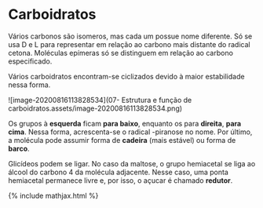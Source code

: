 # Carboidratos

Vários carbonos são isomeros, mas cada um possue nome diferente. Só se usa D e L para representar em relação ao carbono mais distante do radical cetona. Moléculas epímeras só se distinguem em relação ao carbono especificado.

Vários carboidratos encontram-se ciclizados devido à maior estabilidade nessa forma.

![image-20200816113828534](07- Estrutura e função de carboidratos.assets/image-20200816113828534.png)

Os grupos à **esquerda** ficam **para baixo**, enquanto os para **direita**, **para cima**. Nessa forma, acrescenta-se o radical -piranose no nome. Por último, a molécula pode assumir forma de **cadeira** (mais estável) ou forma de **barco**.

Glicídeos podem se ligar. No caso da maltose, o grupo hemiacetal se liga ao álcool do carbono 4 da molécula adjacente. Nesse caso, uma ponta hemiacetal permanece livre e, por isso, o açucar é chamado **redutor**.

{% include mathjax.html %}